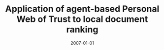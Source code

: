 ---
# Documentation: https://wowchemy.com/docs/managing-content/

title: Application of agent-based Personal Web of Trust to local document ranking
subtitle: ''
summary: ''
authors:
- Marek Kopel
- kazienko
tags: []
categories: []
date: '2007-01-01'
lastmod: 2022-10-07T05:48:53Z
featured: false
draft: false

# Featured image
# To use, add an image named `featured.jpg/png` to your page's folder.
# Focal points: Smart, Center, TopLeft, Top, TopRight, Left, Right, BottomLeft, Bottom, BottomRight.
image:
  caption: ''
  focal_point: ''
  preview_only: false

# Projects (optional).
#   Associate this post with one or more of your projects.
#   Simply enter your project's folder or file name without extension.
#   E.g. `projects = ["internal-project"]` references `content/project/deep-learning/index.md`.
#   Otherwise, set `projects = []`.
projects: []
publishDate: '2022-10-07T05:48:52.293548Z'
publication_types:
- '2'
abstract: ''
publication: '*Lecture Notes in Computer Science. Lecture Notes in Artificial Intelligence*'
doi: 10.1007/978-3-540-72830-6_30
---